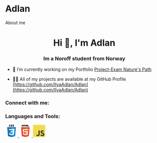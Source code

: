 # Adlan
About me

<h1 align="center">Hi 👋, I'm Adlan</h1>
<h3 align="center">Im a Noroff student from Norway</h3>

- 🔭 I’m currently working on my Portfolio [Project-Exam Nature's Path](https://github.com/IlyaAdlan/project-exam-1-Adlan-Ilyasov)

- 👨‍💻 All of my projects are available at my GitHub Profile [https://github.com/IlyaAdlan/Adlan](https://github.com/IlyaAdlan/Adlan)

<h3 align="left">Connect with me:</h3>
<p align="left">
</p>

<h3 align="left">Languages and Tools:</h3>
<p align="left"> <a href="https://www.w3schools.com/css/" target="_blank" rel="noreferrer"> <img src="https://raw.githubusercontent.com/devicons/devicon/master/icons/css3/css3-original-wordmark.svg" alt="css3" width="40" height="40"/> </a> <a href="https://www.w3.org/html/" target="_blank" rel="noreferrer"> <img src="https://raw.githubusercontent.com/devicons/devicon/master/icons/html5/html5-original-wordmark.svg" alt="html5" width="40" height="40"/> </a> <a href="https://developer.mozilla.org/en-US/docs/Web/JavaScript" target="_blank" rel="noreferrer"> <img src="https://raw.githubusercontent.com/devicons/devicon/master/icons/javascript/javascript-original.svg" alt="javascript" width="40" height="40"/> </a> </p>
